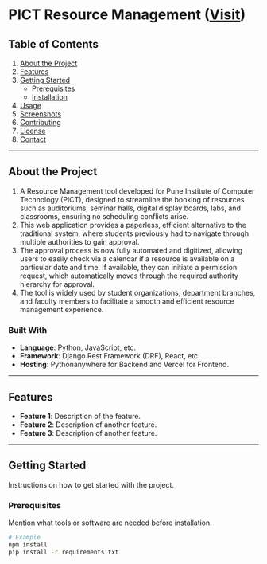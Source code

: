 # PICT Resource Management ([Visit](https://resource-management-clientside.vercel.app/))

## Table of Contents
1. [About the Project](#about-the-project)
2. [Features](#features)
3. [Getting Started](#getting-started)
   - [Prerequisites](#prerequisites)
   - [Installation](#installation)
4. [Usage](#usage)
5. [Screenshots](#screenshots)
6. [Contributing](#contributing)
7. [License](#license)
8. [Contact](#contact)

---

## About the Project
1. A Resource Management tool developed for Pune Institute of Computer Technology (PICT), designed to streamline the booking of resources such as auditoriums, seminar halls, digital display boards, labs, and classrooms, ensuring no scheduling conflicts arise.
2. This web application provides a paperless, efficient alternative to the traditional system, where students previously had to navigate through multiple authorities to gain approval.
3. The approval process is now fully automated and digitized, allowing users to easily check via a calendar if a resource is available on a particular date and time. If available, they can initiate a permission request, which automatically moves through the required authority hierarchy for approval.
4. The tool is widely used by student organizations, department branches, and faculty members to facilitate a smooth and efficient resource management experience.

### Built With
- **Language**: Python, JavaScript, etc.
- **Framework**: Django Rest Framework (DRF), React, etc.
- **Hosting**:  Pythonanywhere for Backend and Vercel for Frontend.

---

## Features
- **Feature 1**: Description of the feature.
- **Feature 2**: Description of another feature.
- **Feature 3**: Description of another feature.

---

## Getting Started
Instructions on how to get started with the project.

### Prerequisites
Mention what tools or software are needed before installation.
```bash
# Example
npm install
pip install -r requirements.txt
